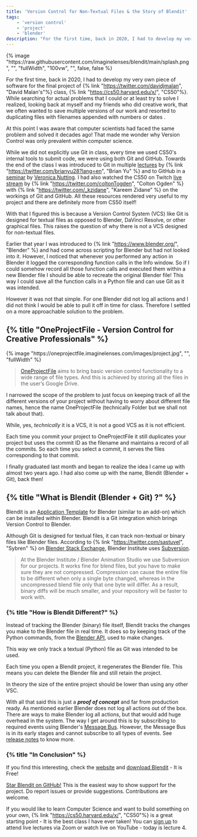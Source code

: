 ```yaml
---
title: 'Version Control for Non-Textual Files & the Story of Blendit'
tags:
    - 'version control'
    - 'project'
    - 'blender'
description: "For the first time, back in 2020, I had to develop my very own piece of software for the final project of David Malan's class, CS50.  While searching for actual problems..."
---
```


<div>
{% image "https://raw.githubusercontent.com/imaginelenses/blendit/main/splash.png", "", "fullWidth", "100vw", "", false, false %}
</div>

For the first time, back in 2020, I had to develop my very own piece of software for the final project of {% link "https://twitter.com/davidjmalan", "David Malan's"%} class, {% link "https://cs50.harvard.edu/x/", "CS50"%}. While searching for actual problems that I could or at least try to solve I realized, looking back at myself and my friends who did creative work, that we often wanted to save multiple versions of our work and resorted to duplicating files with filenames appended with numbers or dates .

At this point I was aware that computer scientists had faced the same problem and solved it decades ago! That made me wonder why Version Control was only prevalent within computer science.

While we did not explicitly use Git in class, every time we used CS50's internal tools to submit code, we were using both Git and GitHub. Towards the end of the class I was introduced to Git in multiple <a href="https://youtu.be/NcoBAfJ6l2Q" target="_blank">lectures</a> by {% link "https://twitter.com/brianyu28?lang=en", "Brian Yu" %} and to GitHub in a <a href="https://youtu.be/viEgHOkZnsI" target="_blank">seminar</a> by <a href="https://www.linkedin.com/in/veronicanutting" target="_blank">Veronica Nutting</a>. I had also watched the CS50 on Twitch <a href="https://youtu.be/dAHgwd2U0Jg" target="_blank">live stream</a> by {% link "https://twitter.com/coltonTogden", "Colton Ogden" %} with {% link "https://twitter.com/_kzidane", "Kareem Zidane" %} on the workings of Git and GitHub. All these resources rendered very useful to my project and there are definitely more from CS50 itself!

With that I figured this is because a Version Control System (VCS) like Git is designed for textual files as opposed to Blender, DaVinci Resolve, or other graphical files. This raises the question of why there is not a VCS designed for non-textual files.

Earlier that year I was introduced to {% link "https://www.blender.org/", "Blender" %} and had come across scripting for Blender but had not looked into it. However, I noticed that whenever you performed any action in Blender it logged the corresponding function calls in the Info window. So if I could somehow record all those function calls and executed them within a new Blender file I should be able to recreate the original Blender file! This way I could save all the function calls in a Python file and can use Git as it was intended.

However it was not that simple. For one Blender did not log all actions and I did not think I would be able to pull it off in time for class. Therefore I settled on a more approachable solution to the problem.

## {% title "OneProjectFile -  Version Control for Creative Professionals" %}

<div>
{% image "https://oneprojectfile.imaginelenses.com/images/project.jpg", "", "fullWidth" %}
</div>

<blockquote>
<a href="https://oneprojectfile.imaginelenses.com/docs" target="_blank">OneProjectFile</a> aims to bring basic version control functionality to a wide range of file types. And this is achieved by storing all the files in the user’s Google Drive.
</blockquote>

I narrowed the scope of the problem to just focus on keeping track of all the different versions of your project without having to worry about different file names, hence the name OneProjectFile (technically Folder but we shall not talk about that).

While, yes, *technically* it is a VCS, it is not a good VCS as it is not efficient.

Each time you commit your project to OneProjectFile it still duplicates your project but uses the commit ID as the filename and maintains a record of all the commits. So each time you select a commit, it serves the files corresponding to that commit.

I finally graduated last month and began to realize the idea I came up with almost two years ago. I had also come up with the name, Blendit (Blender + Git), back then!

## {% title "What is Blendit (Blender + Git) ?" %}

Blendit is an <a href="https://docs.blender.org/manual/en/latest/advanced/app_templates.html)" target="_blank">Application Template</a> for Blender (similar to an add-on) which can be installed within Blender. Blendit is a Git integration which brings Version Control to Blender.

Although Git is designed for textual files, it can track non-textual or binary files like Blender files. According to {% link "https://twitter.com/sastuvel", "Sybren" %} on <a href="https://blender.stackexchange.com/a/108186/154740" target="_blank">Blender Stack Exchange</a>, Blender Institute uses <a href="https://subversion.apache.org/" target="_blank">Subversion</a>.

<blockquote>
At the Blender Institute / Blender Animation Studio we use Subversion for our projects. It works fine for blend files, but you have to make sure they are not compressed. Compression can cause the entire file to be different when only a single byte changed, whereas in the uncompressed blend file only that one byte will differ. As a result, binary diffs will be much smaller, and your repository will be faster to work with.
</blockquote>

### {% title "How is Blendit Different?" %}

Instead of tracking the Blender (binary) file itself, Blendit tracks the changes you make to the Blender file in real time. It does so by keeping track of the Python commands, from the <a href="https://docs.blender.org/api/current/index.html" target="_blank">Blender API</a>, used to make changes.

This way we only track a textual (Python) file as Git was intended to be used.

Each time you open a Blendit project, it regenerates the Blender file. This means you can delete the Blender file and still retain the project.

In theory the size of the entire project should be lower than using any other VSC.

With all that said this is just a ***proof of concept*** and far from production ready. As mentioned earlier Blender does not log all actions out of the box. There are ways to make Blender log all actions, but that would add huge overhead in the system. The way I get around this is by subscribing to required events using Blender's <a href="https://docs.blender.org/api/current/bpy.msgbus.html" target="_blank">Message Bus</a>. However, the Message Bus is in its early stages and cannot subscribe to all types of events. See <a href="https://github.com/imaginelenses/blendit/releases/tag/v0-1-0-alpha" target="_blank">release notes</a> to know more.

### {% title "In Conclusion" %}

If you find this interesting, check the <a href="https://blendit.imaginelenses.com/" target="_blank">website</a> and <a href="https://github.com/imaginelenses/blendit/releases/download/v0-1-1-alpha/blendit.zip" target="_blank">download Blendit</a> - It is Free!

<a href="https://github.com/imaginelenses/blendit" target="_blank">Star Blendit on GitHub!</a> This is the easiest way to show support for the project. Do report issues or provide suggestions. Contributions are welcome.

If you would like to learn Computer Science and want to build something on your own, {% link "https://cs50.harvard.edu/x/", "CS50"%} is a great starting point - It is the best class I have ever taken! You can <a href="https://cs50.harvard.edu/x/2022/zoom/" target="_blank">sign up</a> to attend live lectures via Zoom or watch live on YouTube - today is lecture 4.